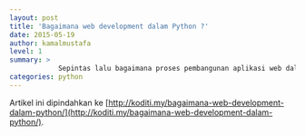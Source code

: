 ```yaml
---
layout: post
title: 'Bagaimana web development dalam Python ?'
date: 2015-05-19
author: kamalmustafa
level: 1
summary: >
            Sepintas lalu bagaimana proses pembangunan aplikasi web dalam Python dijalankan.
categories: python
---
```


Artikel ini dipindahkan ke [http://koditi.my/bagaimana-web-development-dalam-python/](http://koditi.my/bagaimana-web-development-dalam-python/).
